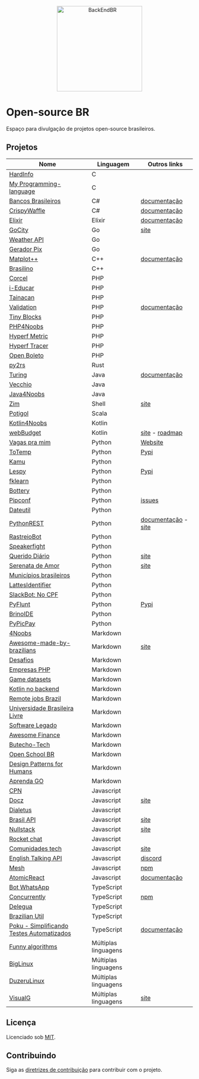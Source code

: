 <!--suppress HtmlDeprecatedAttribute -->

<p align="center">
  <img src="https://avatars3.githubusercontent.com/u/30732658?v=4&s=200.jpg" alt="BackEndBR" width="230" />
</p>

# Open-source BR

Espaço para divulgação de projetos open-source brasileiros.

<div id='projects'></div>

## Projetos

| Nome                                                                                         | Linguagem            | Outros links                                                                                                        |
|----------------------------------------------------------------------------------------------|----------------------|---------------------------------------------------------------------------------------------------------------------|
| [HardInfo](https://github.com/lpereira/hardinfo)                                             | C                    |                                                                                                                     |
[My Programming-language](https://github.com/williamars/my-programming-language)               | C                    |
| [Bancos Brasileiros](https://github.com/GuiBranco/BancosBrasileiros)                         | C#                   | [documentação](https://guibranco.github.io/BancosBrasileiros)                                                       |
| [CrispyWaffle](https://github.com/GuiBranco/CrispyWaffle)                                    | C#                   | [documentação](https://guibranco.github.io/CrispyWaffle)                                                            |
| [Elixir](https://github.com/elixir-lang/elixir)                                              | Elixir               | [documentação](https://elixir-lang.org/docs.html)                                                                   |
| [GoCity](https://github.com/rodrigo-brito/gocity)                                            | Go                   | [site](https://go-city.github.io/#/github.com/rodrigo-brito/gocity)                                                 |
| [Weather API](https://github.com/robertoduessmann/weather-api)                               | Go                   |                                                                                                                     |
| [Gerador Pix](https://github.com/souzawagner/gopix)                                          | Go                   |                                                                                                                     |
| [Matplot++](https://github.com/alandefreitas/matplotplusplus)                                | C++                  | [documentação](https://alandefreitas.github.io/matplotplusplus)                                                     |
| [Brasilino](https://github.com/OtacilioN/Brasilino)                                          | C++                  |                                                                                                                     |
| [Corcel](https://github.com/corcel/corcel)                                                   | PHP                  |                                                                                                                     |
| [i-Educar](https://github.com/portabilis/i-educar)                                           | PHP                  |                                                                                                                     |
| [Tainacan](https://github.com/tainacan/tainacan)                                             | PHP                  |                                                                                                                     |
| [Validation](https://github.com/Respect/Validation)                                          | PHP                  | [documentação](https://respect-validation.readthedocs.io/en/latest)                                                 |
| [Tiny Blocks](https://github.com/tiny-blocks)                                                | PHP                  |                                                                                                                     |
| [PHP4Noobs](https://github.com/DanielHe4rt/php4noobs)                                        | PHP                  |                                                                                                                     |
| [Hyperf Metric](https://github.com/opencodeco/hyperf-metric)                                 | PHP                  |                                                                                                                     |
| [Hyperf Tracer](https://github.com/opencodeco/hyperf-tracer)                                 | PHP                  |                                                                                                                     |
| [Open Boleto](https://github.com/openboleto/openboleto)                                      | PHP                  |
| [py2rs](https://github.com/rochacbruno/py2rs)                                                | Rust                 |                                                                                                                     |
| [Turing](https://github.com/openturing/turing)                                               | Java                 | [documentação](https://openviglet.github.io/turing)                                                                 |
| [Vecchio](https://github.com/openviglet/vecchio)                                             | Java                 |                                                                                                                     |
| [Java4Noobs](https://github.com/paulorievrs/java4noobs)                                      | Java                 |                                                                                                                     |
| [Zim](https://github.com/zimfw/zimfw)                                                        | Shell                | [site](https://zimfw.sh)                                                                                            |
| [Potigol](https://github.com/potigol/potigol)                                                | Scala                |                                                                                                                     |
| [Kotlin4Noobs](https://github.com/gustavofreze/kotlin4noobs)                                 | Kotlin               |                                                                                                                     |
| [webBudget](https://github.com/web-budget)                                                   | Kotlin               | [site](https://webbudget.com.br/) - [roadmap](https://github.com/orgs/web-budget/projects/3)                        |
| [Vagas pra mim](https://github.com/douglasdcm/search-jobs)                                   | Python               | [Website](https://vagaspramim.onrender.com)                                                                         |
| [ToTemp](https://github.com/eddyyxxyy/ToTemp)                                                | Python               | [Pypi](https://pypi.org/project/totemp/)                                                                            |
| [Kamu](https://github.com/ayr-ton/kamu)                                                      | Python               |                                                                                                                     |
| [Lespy](https://github.com/natanfeitosa/lespy)                                               | Python               | [Pypi](https://pypi.org/project/Lespy/)                                                                             |
| [fklearn](https://github.com/nubank/fklearn)                                                 | Python               |                                                                                                                     |
| [Bottery](https://github.com/rougeth/bottery)                                                | Python               |                                                                                                                     |
| [Pipconf](https://github.com/jjpaulo2/pipconf)                                               | Python               | [issues](https://github.com/jjpaulo2/pipconf/issues)                                                                |
| [Dateutil](https://github.com/dateutil/dateutil)                                             | Python               |                                                                                                                     |
| [PythonREST](https://github.com/seven-technologies-cloud/pythonrest)                         | Python               | [documentação](https://readthedocs.org/projects/pythonrest) - [site](https://pythonrest.seventechnologies.cloud/pt) |
| [RastreioBot](https://github.com/GabrielRF/RastreioBot)                                      | Python               |                                                                                                                     |
| [Speakerfight](https://github.com/luanfonceca/speakerfight)                                  | Python               |                                                                                                                     |
| [Querido Diário](https://github.com/okfn-brasil/querido-diario)                              | Python               | [site](https://queridodiario.ok.org.br)                                                                             |
| [Serenata de Amor](https://github.com/okfn-brasil/serenata-de-amor)                          | Python               | [site](https://serenata.ai)                                                                                         |
| [Municípios brasileiros](https://github.com/kelvins/Municipios-Brasileiros)                  | Python               |                                                                                                                     |
| [LattesIdentifier](https://github.com/gogoncalves/lattes-identifier-service)                 | Python               |                                                                                                                     |
| [SlackBot: No CPF](https://github.com/marcieltorres/slack-bot-no-cpf)                        | Python               |                                                                                                                     |
| [PyFlunt](https://github.com/fazedordecodigo/pyflunt)                                        | Python               | [Pypi](https://pypi.org/project/flunt/)                                                                             |
| [BrinoIDE](https://github.com/BrinoOficial/BrinoIDE)                                         | Python               |
| [PyPicPay](https://github.com/hudsonbrendon/pypicpay)                                        | Python               |
| [4Noobs](https://github.com/he4rt/4noobs)                                                    | Markdown             |                                                                                                                     |
| [Awesome-made-by-brazilians](https://github.com/felipefialho/awesome-made-by-brazilians)     | Markdown             | [site](https://githubbrasil.com/en/)
| [Desafios](https://github.com/backend-br/desafios)                                           | Markdown             |                                                                                                                     |
| [Empresas PHP](https://github.com/DanielHe4rt/empresas-php)                                  | Markdown             |                                                                                                                     |
| [Game datasets](https://github.com/leomaurodesenv/game-datasets)                             | Markdown             |                                                                                                                     |
| [Kotlin no backend](https://github.com/kotlin-br/kotlin-no-backend)                          | Markdown             |                                                                                                                     |
| [Remote jobs Brazil](https://github.com/lerrua/remote-jobs-brazil)                           | Markdown             |                                                                                                                     |
| [Universidade Brasileira Livre](https://github.com/Universidade-Livre/ciencia-da-computacao) | Markdown             |                                                                                                                     |
| [Software Legado](https://github.com/php-brasil/software-legado)                             | Markdown             | 
| [Awesome Finance](https://github.com/Dev-ES/awesome-finance)                                 | Markdown             |
| [Butecho-Tech](https://github.com/buteco-tech/blog)                                               | Markdown             | 
| [Open School BR](https://github.com/openschoolbr/sobre)                     | Markdown             |
| [Design Patterns for Humans]( https://github.com/design-patterns-for-humans/brazilian-portuguese) |Markdown         |
| [Aprenda GO](https://github.com/geiltonxavier/aprenda-go)                                            | Markdown             |
| [CPN](https://github.com/vgeruso/cpn)                                                        | Javascript           |                                                                                                                     |
| [Docz](https://github.com/doczjs/docz)                                                       | Javascript           | [site](https://www.docz.site)                                                                                       |
| [Dialetus](https://github.com/dialetus/dialetus-service)                                     | Javascript           |                                                                                                                     |
| [Brasil API](https://github.com/BrasilAPI/BrasilAPI)                                         | Javascript           | [site](https://brasilapi.com.br)                                                                                    |
| [Nullstack](https://github.com/nullstack/nullstack.github.io)                                | Javascript           | [site](https://nullstack.app)                                                                                       |
| [Rocket chat](https://github.com/RocketChat/Rocket.Chat)                                     | Javascript           |                                                                                                                     |
| [Comunidades tech](https://github.com/impulsoteam/comunidadestech)                           | Javascript           | [site](https://comunidades.tech)                                                                                    |
| [English Talking API](https://github.com/barbosamaatheus/english-talking-api)                | Javascript           | [discord](https://discord.gg/XTrKQ8w)                                                                               |
| [Mesh](https://github.com/ionited/mesh)                                                      | Javascript           | [npm](https://www.npmjs.com/package/@ionited/mesh)                                                                  |
| [AtomicReact](https://github.com/AtomicReact/AtomicReact)                                    | Javascript           | [documentação](https://atomicreact.js.org)                                                                          |
| [Bot WhatsApp](https://github.com/caioagiani/whatsapp-bot)                                   | TypeScript           |                                                                                                                     |
| [Concurrently](https://github.com/open-cli-tools/concurrently)                               | TypeScript           | [npm](https://www.npmjs.com/package/concurrently)                                                                   |
| [Delegua](https://github.com/DesignLiquido/delegua)                                          | TypeScript           |
| [Brazilian Util](https://github.com/brazilian-utils/brazilian-utils)                         | TypeScript           |
| [Poku - Simplificando Testes Automatizados](https://github.com/wellwelwel/poku)              | TypeScript           | [documentação](https://poku.io/docs)                                                                                |
| [Funny algorithms](https://github.com/ReciHub/FunnyAlgorithms)                               | Múltiplas linguagens |
| [BigLinux](https://github.com/biglinux)                                                      | Múltiplas linguagens | 
| [DuzeruLinux](https://github.com/duzerulinux)                                                | Múltiplas linguagens | 
| [VisualG](https://sourceforge.net/projects/visualg30/files/)                                 | Múltiplas linguagens | [site](https://antonionicolodi.blogspot.com/2015/06/visualg-30-revisao-4-em-25062015.html)

<div id='license'></div>

## Licença

Licenciado sob [MIT](LICENSE).

<div id='contributing'></div>

## Contribuindo

Siga as [diretrizes de contribuição](CONTRIBUTING.md) para contribuir com o projeto.
